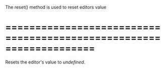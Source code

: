 <!--**
/*-------------------------------------------
    Auto-generated file. Do not modify.
-------------------------------------------

**-->
<!--d-->
The reset() method is used to reset editors value
<!--/d-->
===================================================================
===================================================================

<!--shortDescription-->
Resets the editor's value to *undefined*.
<!--/shortDescription-->

<!--fullDescription-->

<!--/fullDescription-->